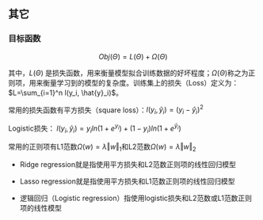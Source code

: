 ## 其它

### 目标函数

$$
Obj(\Theta)=L(\Theta)+\Omega(\Theta)
$$

其中，$L(\Theta)$ 是损失函数，用来衡量模型拟合训练数据的好坏程度；$\Omega(\Theta)$称之为正则项，用来衡量学习到的模型的复杂度。训练集上的损失（Loss）定义为：$L=\sum_{i=1}^n l(y_i, \hat{y}_i)$。

常用的损失函数有平方损失（square loss）：$l(y_i, \hat{y}_i)=(y_i - \hat{y}_i)^2$ 

Logistic损失： $l(y_i, \hat{y}_i)=y_i ln(1+e^{y_i}) + (1-y_i)ln(1+e^{\hat{y}_i})​$

常用的正则项有L1范数$\Omega(w)=\lambda \Vert w \Vert_1$和L2范数$\Omega(w)=\lambda \Vert w \Vert_2$

* Ridge regression就是指使用平方损失和L2范数正则项的线性回归模型

* Lasso regression就是指使用平方损失和L1范数正则项的线性回归模型

* 逻辑回归（Logistic regression）指使用logistic损失和L2范数或L1范数正则项的线性模型










